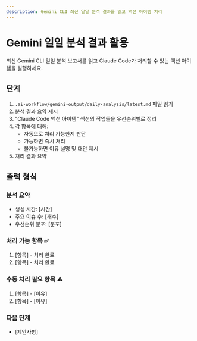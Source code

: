 ```yaml
---
description: Gemini CLI 최신 일일 분석 결과를 읽고 액션 아이템 처리
---
```


# Gemini 일일 분석 결과 활용

최신 Gemini CLI 일일 분석 보고서를 읽고 Claude Code가 처리할 수 있는 액션 아이템을 실행하세요.

## 단계

1. `.ai-workflow/gemini-output/daily-analysis/latest.md` 파일 읽기
2. 분석 결과 요약 제시
3. "Claude Code 액션 아이템" 섹션의 작업들을 우선순위별로 정리
4. 각 항목에 대해:
   - 자동으로 처리 가능한지 판단
   - 가능하면 즉시 처리
   - 불가능하면 이유 설명 및 대안 제시
5. 처리 결과 요약

## 출력 형식

### 분석 요약
- 생성 시간: [시간]
- 주요 이슈 수: [개수]
- 우선순위 분포: [분포]

### 처리 가능 항목 ✅
1. [항목] - 처리 완료
2. [항목] - 처리 완료

### 수동 처리 필요 항목 ⚠️
1. [항목] - [이유]
2. [항목] - [이유]

### 다음 단계
- [제안사항]
